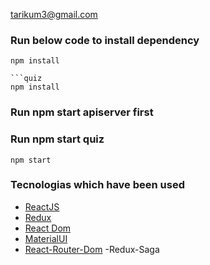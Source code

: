 
tarikum3@gmail.com

### Run below code to install dependency

```apiserver
npm install

```quiz
npm install
```

### Run npm start apiserver first
### Run npm start quiz
```
npm start
```

### Tecnologias which have been used

- [ReactJS](https://reactjs.org/)
- [Redux](https://redux.js.org/)
- [React Dom](https://reactjs.org/docs/react-dom.html)
- [MaterialUI](https://mui.com/)
- [React-Router-Dom](https://reactrouter.com/web/guides/quick-start)
-Redux-Saga

